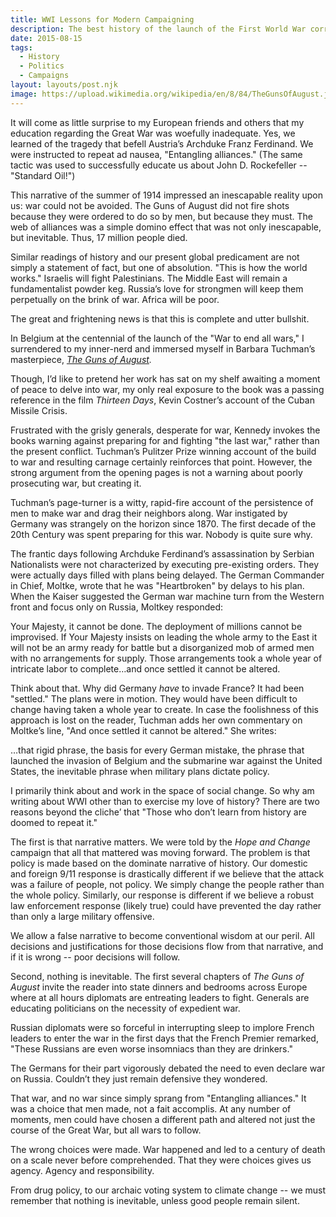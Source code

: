 ```yaml
---
title: WWI Lessons for Modern Campaigning
description: The best history of the launch of the First World War corrects historic mistakes and provides future insights
date: 2015-08-15
tags:
  - History
  - Politics
  - Campaigns
layout: layouts/post.njk
image: https://upload.wikimedia.org/wikipedia/en/8/84/TheGunsOfAugust.jpg
---
```

It will come as little surprise to my European friends and others that my education regarding the Great War was woefully inadequate. Yes, we learned of the tragedy that befell Austria’s Archduke Franz Ferdinand. We were instructed to repeat ad nausea, "Entangling alliances." (The same tactic was used to successfully educate us about John D. Rockefeller -- "Standard Oil!")

This narrative of the summer of 1914 impressed an inescapable reality upon us: war could not be avoided. The Guns of August did not fire shots because they were ordered to do so by men, but because they must. The web of alliances was a simple domino effect that was not only inescapable, but inevitable. Thus, 17 million people died.

Similar readings of history and our present global predicament are not simply a statement of fact, but one of absolution. "This is how the world works." Israelis will fight Palestinians. The Middle East will remain a fundamentalist powder keg. Russia’s love for strongmen will keep them perpetually on the brink of war. Africa will be poor.

The great and frightening news is that this is complete and utter bullshit.

In Belgium at the centennial of the launch of the "War to end all wars," I surrendered to my inner-nerd and immersed myself in Barbara Tuchman’s masterpiece, [*The Guns of August*](http://www.goodreads.com/book/show/11366.The_Guns_of_August)*.*

Though, I’d like to pretend her work has sat on my shelf awaiting a moment of peace to delve into war, my only real exposure to the book was a passing reference in the film *Thirteen Days*, Kevin Costner’s account of the Cuban Missile Crisis.

Frustrated with the grisly generals, desperate for war, Kennedy invokes the books warning against preparing for and fighting "the last war," rather than the present conflict. Tuchman’s Pulitzer Prize winning account of the build to war and resulting carnage certainly reinforces that point. However, the strong argument from the opening pages is not a warning about poorly prosecuting war, but creating it.

Tuchman’s page-turner is a witty, rapid-fire account of the persistence of men to make war and drag their neighbors along. War instigated by Germany was strangely on the horizon since 1870. The first decade of the 20th Century was spent preparing for this war. Nobody is quite sure why.

The frantic days following Archduke Ferdinand’s assassination by Serbian Nationalists were not characterized by executing pre-existing orders. They were actually days filled with plans being delayed. The German Commander in Chief, Moltke, wrote that he was "Heartbroken" by delays to his plan. When the Kaiser suggested the German war machine turn from the Western front and focus only on Russia, Moltkey responded:

Your Majesty, it cannot be done. The deployment of millions cannot be improvised. If Your Majesty insists on leading the whole army to the East it will not be an army ready for battle but a disorganized mob of armed men with no arrangements for supply. Those arrangements took a whole year of intricate labor to complete…and once settled it cannot be altered.

Think about that. Why did Germany *have* to invade France? It had been "settled." The plans were in motion. They would have been difficult to change having taken a whole year to create. In case the foolishness of this approach is lost on the reader, Tuchman adds her own commentary on Moltke’s line, "And once settled it cannot be altered." She writes:

…that rigid phrase, the basis for every German mistake, the phrase that launched the invasion of Belgium and the submarine war against the United States, the inevitable phrase when military plans dictate policy.

I primarily think about and work in the space of social change. So why am writing about WWI other than to exercise my love of history? There are two reasons beyond the cliche’ that "Those who don’t learn from history are doomed to repeat it."

The first is that narrative matters. We were told by the *Hope and Change* campaign that all that mattered was moving forward. The problem is that policy is made based on the dominate narrative of history. Our domestic and foreign 9/11 response is drastically different if we believe that the attack was a failure of people, not policy. We simply change the people rather than the whole policy. Similarly, our response is different if we believe a robust law enforcement response (likely true) could have prevented the day rather than only a large military offensive.

We allow a false narrative to become conventional wisdom at our peril. All decisions and justifications for those decisions flow from that narrative, and if it is wrong -- poor decisions will follow.

Second, nothing is inevitable. The first several chapters of *The Guns of August* invite the reader into state dinners and bedrooms across Europe where at all hours diplomats are entreating leaders to fight. Generals are educating politicians on the necessity of expedient war.

Russian diplomats were so forceful in interrupting sleep to implore French leaders to enter the war in the first days that the French Premier remarked, "These Russians are even worse insomniacs than they are drinkers."

The Germans for their part vigorously debated the need to even declare war on Russia. Couldn’t they just remain defensive they wondered.

That war, and no war since simply sprang from "Entangling alliances." It was a choice that men made, not a fait accomplis. At any number of moments, men could have chosen a different path and altered not just the course of the Great War, but all wars to follow.

The wrong choices were made. War happened and led to a century of death on a scale never before comprehended. That they were choices gives us agency. Agency and responsibility.

From drug policy, to our archaic voting system to climate change -- we must remember that nothing is inevitable, unless good people remain silent.